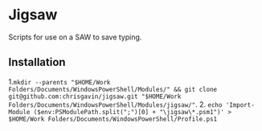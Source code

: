 # Jigsaw
Scripts for use on a SAW to save typing.

## Installation
1.`mkdir --parents "$HOME/Work Folders/Documents/WindowsPowerShell/Modules/" && git clone git@github.com:chrisgavin/jigsaw.git "$HOME/Work Folders/Documents/WindowsPowerShell/Modules/jigsaw/"`.
2. `echo 'Import-Module ($env:PSModulePath.split(";")[0] + "\jigsaw\*.psm1")' > $HOME/Work Folders/Documents/WindowsPowerShell/Profile.ps1`
